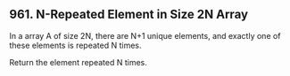 ## 961. N-Repeated Element in Size 2N Array

In a array A of size 2N, there are N+1 unique elements, and exactly one of these elements is repeated N times.  

Return the element repeated N times.
